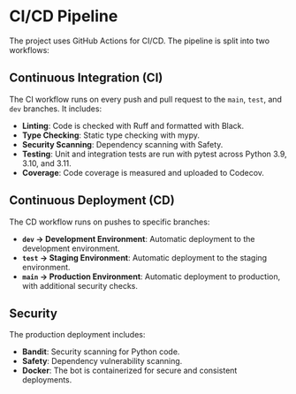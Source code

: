 # CI/CD Pipeline

The project uses GitHub Actions for CI/CD. The pipeline is split into two workflows:

## Continuous Integration (CI)

The CI workflow runs on every push and pull request to the `main`, `test`, and `dev` branches. It includes:

-   **Linting**: Code is checked with Ruff and formatted with Black.
-   **Type Checking**: Static type checking with mypy.
-   **Security Scanning**: Dependency scanning with Safety.
-   **Testing**: Unit and integration tests are run with pytest across Python 3.9, 3.10, and 3.11.
-   **Coverage**: Code coverage is measured and uploaded to Codecov.

## Continuous Deployment (CD)

The CD workflow runs on pushes to specific branches:

-   **`dev` → Development Environment**: Automatic deployment to the development environment.
-   **`test` → Staging Environment**: Automatic deployment to the staging environment.
-   **`main` → Production Environment**: Automatic deployment to production, with additional security checks.

## Security

The production deployment includes:

-   **Bandit**: Security scanning for Python code.
-   **Safety**: Dependency vulnerability scanning.
-   **Docker**: The bot is containerized for secure and consistent deployments.
